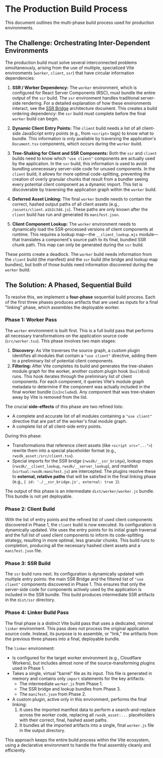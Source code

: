 # The Production Build Process

This document outlines the multi-phase build process used for production environments.

## The Challenge: Orchestrating Inter-Dependent Environments

The production build must solve several interconnected problems simultaneously, arising from the use of multiple, specialized Vite environments (`worker`, `client`, `ssr`) that have circular information dependencies:

1.  **SSR / Worker Dependency:** The `worker` environment, which is configured for React Server Components (RSC), must bundle the entire output of the `ssr` build. The `ssr` environment handles traditional server-side rendering. For a detailed explanation of how these environments interact, see the [SSR Bridge](./ssrBridge.md) architecture document. This creates a build ordering dependency: the `ssr` build must complete before the final `worker` build can begin.

2.  **Dynamic Client Entry Points:** The `client` build needs a list of all client-side JavaScript entry points (e.g., from `<script>` tags) to know what to bundle. This information is only available by traversing the application's `Document.tsx` components, which occurs during the `worker` build.

3.  **Tree-Shaking for Client and SSR Components:** Both the `ssr` and `client` builds need to know which `"use client"` components are actually used by the application. In the `ssr` build, this information is used to avoid bundling unnecessary server-side code for unused components. In the `client` build, it allows for more optimal code-splitting, preventing the creation of overly granular chunks that result from a bundler seeing every potential client component as a dynamic import. This list is discoverable by traversing the application graph within the `worker` build.

4.  **Deferred Asset Linking:** The final `worker` bundle needs to contain the correct, hashed output paths of all client assets (e.g., `/assets/client.a1b2c3d4.js`). These paths are only known after the `client` build has run and generated its `manifest.json`.

5.  **Client Component Lookup:** The `worker` environment needs to dynamically load the SSR-processed versions of client components at runtime. This requires a lookup map—the `__client_lookup.mjs` module—that translates a component's source path to its final, bundled SSR chunk path. This map can only be generated during the `ssr` build.

These points create a deadlock. The `worker` build needs information from the `client` build (the manifest) and the `ssr` build (the bridge and lookup map bundles), but both of those builds need information discovered during the `worker` build.

## The Solution: A Phased, Sequential Build

To resolve this, we implement a **four-phase** sequential build process. Each of the first three phases produces artifacts that are used as inputs for a final "linking" phase, which assembles the deployable worker.

### Phase 1: Worker Pass

The `worker` environment is built first. This is a full build pass that performs all necessary transformations on the application source code (`src/worker.tsx`). This phase involves two main stages:

1.  **Discovery:** As Vite traverses the source graph, a custom plugin identifies all modules that contain a `"use client"` directive, adding them to a preliminary list of potential client components.
2.  **Filtering:** After Vite completes its build and generates the tree-shaken module graph for the worker, another custom plugin hook (`buildEnd`) runs. This hook iterates through the preliminary list of client components. For each component, it queries Vite's module graph metadata to determine if the component was actually included in the final worker bundle (`isIncluded`). Any component that was tree-shaken away by Vite is removed from the list.

The crucial **side-effects** of this phase are two refined lists:
- A complete and accurate list of all modules containing a `"use client"` directive that are part of the worker's final module graph.
- A complete list of all client-side entry points.

During this phase:
- Transformations that reference client assets (like `<script src="...">`) rewrite them into a special placeholder format (e.g., `rwsdk_asset:/src/client.tsx`).
- Special imports for the SSR bridge (`rwsdk/__ssr_bridge`), lookup maps (`rwsdk/__client_lookup`, `rwsdk/__server_lookup`), and manifest (`virtual:rwsdk:manifest.js`) are intercepted. The plugins resolve these to **external, relative paths** that will be satisfied in the final linking phase (e.g., `{ id: './__ssr_bridge.js', external: true }`).

The output of this phase is an intermediate `dist/worker/worker.js` bundle. This bundle is not yet deployable.

### Phase 2: Client Build

With the list of entry points and the refined list of used client components discovered in Phase 1, the `client` build is now executed. Its configuration is dynamically updated. Vite uses the entry points for its initial graph traversal and the full list of used client components to inform its code-splitting strategy, resulting in more optimal, less granular chunks. This build runs to completion, producing all the necessary hashed client assets and a `manifest.json` file.

### Phase 3: SSR Build

The `ssr` build runs next. Its configuration is dynamically updated with multiple entry points: the main SSR Bridge and the filtered list of `"use client"` components discovered in Phase 1. This ensures that only the server-side code for components actively used by the application is included in the SSR bundle. This build produces intermediate SSR artifacts in the `dist/ssr` directory.

### Phase 4: Linker Build Pass

The final phase is a distinct Vite build pass that uses a dedicated, minimal `linker` environment. This pass does not process the original application source code. Instead, its purpose is to assemble, or "link," the artifacts from the previous three phases into a final, deployable bundle.

The `linker` environment:
- Is configured for the target worker environment (e.g., Cloudflare Workers), but includes almost none of the source-transforming plugins used in Phase 1.
- Takes a single, virtual "barrel" file as its input. This file is generated in memory and contains only `import` statements for the key artifacts:
  - The intermediate `worker.js` from Phase 1.
  - The SSR bridge and lookup bundles from Phase 3.
  - The `manifest.json` from Phase 2.
- A custom plugin, active only in this environment, performs the final linking:
  1.  It uses the imported manifest data to perform a search-and-replace across the worker code, replacing all `rwsdk_asset:...` placeholders with their correct, final, hashed asset paths.
  2.  It bundles all the imported artifacts into a single, final `worker.js` file in the output directory.

This approach keeps the entire build process within the Vite ecosystem, using a declarative environment to handle the final assembly cleanly and efficiently.
